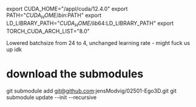 export CUDA_HOME="/appl/cuda/12.4.0"
export PATH="$CUDA_HOME/bin:$PATH"
export LD_LIBRARY_PATH="$CUDA_HOME/lib64:$LD_LIBRARY_PATH"
export TORCH_CUDA_ARCH_LIST="8.0"


Lowered batchsize from 24 to 4, unchanged learning rate - might fuck us up idk

# download the submodules
git submodule add git@github.com:jensModvig/02501-Ego3D.git
git submodule update --init --recursive
